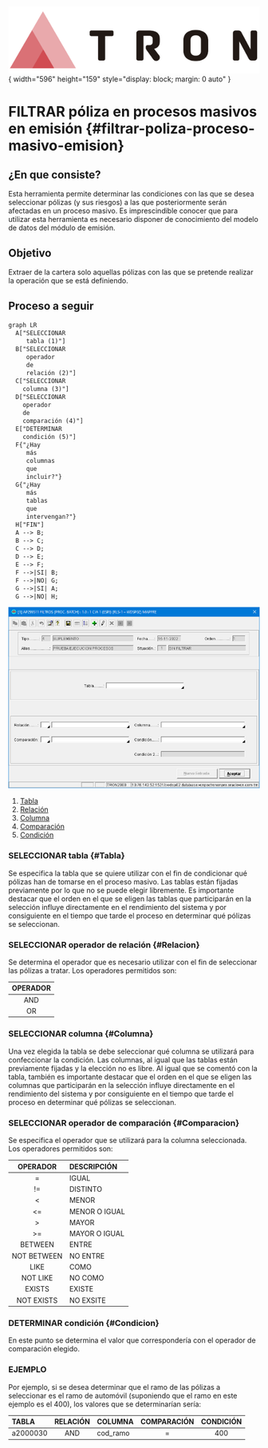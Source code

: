 ![Imagen LOGO](./00-Imagen/logo-TRON.png){ width="596" height="159" style="display: block; margin: 0 auto" }

[//]: # (---)
[//]: # (tags:)
[//]: # (  - negocio)
[//]: # (  - analista)
[//]: # (  - implementador)
[//]: # (  - desarrollador)
[//]: # (---)

# FILTRAR póliza en procesos masivos en emisión {#filtrar-poliza-proceso-masivo-emision}

## **¿En que consiste?**
Esta herramienta permite determinar las condiciones con las que se desea seleccionar pólizas (y sus riesgos) a las que posteriormente serán afectadas en un proceso masivo. Es imprescindible conocer que para utilizar esta herramienta es necesario disponer de conocimiento del modelo de datos del módulo de emisión.

## **Objetivo**
Extraer de la cartera solo aquellas pólizas con las que se pretende realizar la operación que se está definiendo.

## **Proceso a seguir**

``` mermaid
graph LR
  A["SELECCIONAR
     tabla (1)"]
  B["SELECCIONAR 
     operador
     de 
     relación (2)"]
  C["SELECCIONAR
    columna (3)"]
  D["SELECCIONAR 
    operador 
    de 
    comparación (4)"]
  E["DETERMINAR 
    condición (5)"]
  F{"¿Hay
     más
     columnas
     que
     incluir?"}
  G{"¿Hay
     más
     tablas
     que
     intervengan?"}
  H["FIN"]
  A --> B;
  B --> C;
  C --> D;
  D --> E;
  E --> F;
  F -->|SI| B;
  F -->|NO| G;
  G -->|SI| A;
  G -->|NO| H;
```
![Imagen FILTRAR](./00-Imagen/FILTRAR-proceso-masivo-poliza-emision.png)

1. [Tabla      ](#Tabla)
1. [Relación   ](#Relacion)
1. [Columna    ](#Columna)
1. [Comparación](#Comparacion)
1. [Condición  ](#Condicion)

### SELECCIONAR tabla {#Tabla}
Se especifica la tabla que se quiere utilizar con el fin de condicionar qué pólizas han de tomarse en el proceso masivo. Las tablas están fijadas previamente por lo que no se puede elegir libremente.
Es importante destacar que el orden en el que se eligen las tablas que participarán en la selección influye directamente en el rendimiento del sistema y por consiguiente en el tiempo que tarde el proceso en determinar qué pólizas se seleccionan.

### SELECCIONAR operador de relación {#Relacion}
Se determina el operador que es necesario utilizar con el fin de seleccionar las pólizas a tratar. Los operadores permitidos son:

|OPERADOR|
|:---:   |
|AND     |
|OR      |

### SELECCIONAR columna {#Columna}
Una vez elegida la tabla se debe seleccionar qué columna se utilizará para confeccionar la condición. Las columnas, al igual que las tablas están previamente fijadas y la elección no es libre.
Al igual que se comentó con la tabla, también es importante destacar que el orden en el que se eligen las columnas que participarán en la selección influye directamente en el rendimiento del sistema y por consiguiente en el tiempo que tarde el proceso en determinar qué pólizas se seleccionan.

### SELECCIONAR operador de comparación {#Comparacion}
Se especifica el operador que se utilizará para la columna seleccionada. Los operadores permitidos son:

|OPERADOR   |DESCRIPCIÓN  |
|:---:      |:---         |
|=          |IGUAL        |
|!=         |DISTINTO     |
|<          |MENOR        |
|<=         |MENOR O IGUAL|
|>          |MAYOR        |
|>=         |MAYOR O IGUAL|
|BETWEEN    |ENTRE        |
|NOT BETWEEN|NO ENTRE     |
|LIKE       |COMO         |
|NOT LIKE   |NO COMO      |
|EXISTS     |EXISTE       |
|NOT EXISTS |NO EXSITE    |

### DETERMINAR condición {#Condicion}
En este punto se determina el valor que correspondería con el operador de comparación elegido. 

### EJEMPLO
Por ejemplo, si se desea determinar que el ramo de las pólizas a seleccionar es el ramo de automóvil (suponiendo que el ramo en este ejemplo es el 400), los valores que se determinarían sería:

|TABLA   |RELACIÓN|COLUMNA |COMPARACIÓN|CONDICIÓN|
|:---    |:---:   |:---    |:---:      |:---:    |
|a2000030|AND     |cod_ramo|=          |400      |

[//]: # (## **Vínculos**)
[//]: # (## **Preguntas frecuentes**)
